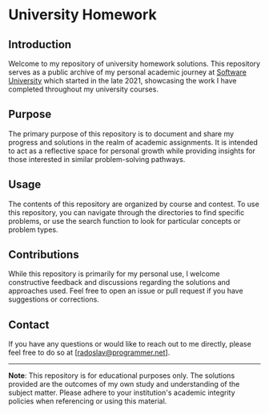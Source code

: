 # University Homework

## Introduction

Welcome to my repository of university homework solutions. This repository serves as a public archive of my personal academic journey at [Software University](https://softuni.bg) which started in the late 2021, showcasing the work I have completed throughout my university courses.

## Purpose

The primary purpose of this repository is to document and share my progress and solutions in the realm of academic assignments. It is intended to act as a reflective space for personal growth while providing insights for those interested in similar problem-solving pathways.

## Usage

The contents of this repository are organized by course and contest. To use this repository, you can navigate through the directories to find specific problems, or use the search function to look for particular concepts or problem types.

## Contributions

While this repository is primarily for my personal use, I welcome constructive feedback and discussions regarding the solutions and approaches used. Feel free to open an issue or pull request if you have suggestions or corrections.

## Contact

If you have any questions or would like to reach out to me directly, please feel free to do so at [radoslav@programmer.net].

---
**Note**: This repository is for educational purposes only. The solutions provided are the outcomes of my own study and understanding of the subject matter. Please adhere to your institution's academic integrity policies when referencing or using this material.
